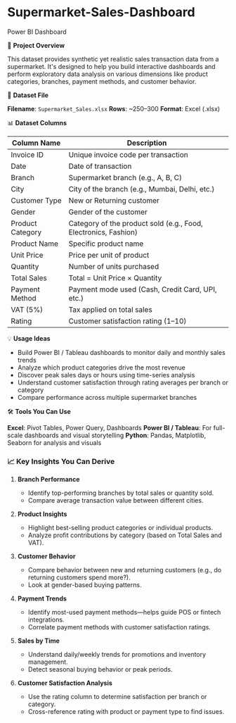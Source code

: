 # Supermarket-Sales-Dashboard
Power BI Dashboard


📌 **Project Overview**

This dataset provides synthetic yet realistic sales transaction data from a supermarket. It's designed to help you build interactive dashboards and perform exploratory data analysis on various dimensions like product categories, branches, payment methods, and customer behavior.



📁 **Dataset File**

 **Filename**: `Supermarket_Sales.xlsx`
 **Rows**: \~250–300
 **Format**: Excel (.xlsx)



📊 **Dataset Columns**

| Column Name      | Description                                                     |
| ---------------- | --------------------------------------------------------------- |
| Invoice ID       | Unique invoice code per transaction                             |
| Date             | Date of transaction                                             |
| Branch           | Supermarket branch (e.g., A, B, C)                              |
| City             | City of the branch (e.g., Mumbai, Delhi, etc.)                  |
| Customer Type    | New or Returning customer                                       |
| Gender           | Gender of the customer                                          |
| Product Category | Category of the product sold (e.g., Food, Electronics, Fashion) |
| Product Name     | Specific product name                                           |
| Unit Price       | Price per unit of product                                       |
| Quantity         | Number of units purchased                                       |
| Total Sales      | Total = Unit Price × Quantity                                   |
| Payment Method   | Payment mode used (Cash, Credit Card, UPI, etc.)                |
| VAT (5%)         | Tax applied on total sales                                      |
| Rating           | Customer satisfaction rating (1–10)                             |


💡 **Usage Ideas**

* Build Power BI / Tableau dashboards to monitor daily and monthly sales trends
* Analyze which product categories drive the most revenue
* Discover peak sales days or hours using time-series analysis
* Understand customer satisfaction through rating averages per branch or category
* Compare performance across multiple supermarket branches


🛠️ **Tools You Can Use**

 **Excel**: Pivot Tables, Power Query, Dashboards
 **Power BI / Tableau**: For full-scale dashboards and visual storytelling
 **Python**: Pandas, Matplotlib, Seaborn for analysis and visuals


### 📈 Key Insights You Can Derive

1. **Branch Performance**

   * Identify top-performing branches by total sales or quantity sold.
   * Compare average transaction value between different cities.

2. **Product Insights**

   * Highlight best-selling product categories or individual products.
   * Analyze profit contributions by category (based on Total Sales and VAT).

3. **Customer Behavior**

   * Compare behavior between new and returning customers (e.g., do returning customers spend more?).
   * Look at gender-based buying patterns.

4. **Payment Trends**

   * Identify most-used payment methods—helps guide POS or fintech integrations.
   * Correlate payment methods with customer satisfaction ratings.

5. **Sales by Time**

   * Understand daily/weekly trends for promotions and inventory management.
   * Detect seasonal buying behavior or peak periods.

6. **Customer Satisfaction Analysis**

   * Use the rating column to determine satisfaction per branch or category.
   * Cross-reference rating with product or payment type to find issues.


